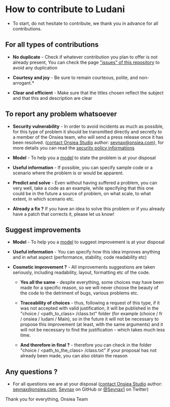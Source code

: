 # How to contribute to Ludani

- To start, do not hesitate to contribute, we thank you in advance for all contributions.

## For all types of contributions

- **No duplicate** - Check if whatever contribution you plan to offer is not already present, You can check the page ["issues" of this repository](https://github.com/OnsieaStudio/Ludani/issues) to avoid any duplication

- **Courtesy and joy** - Be sure to remain courteous, polite, and non-arrogant.*

- **Clear and efficient** - Make sure that the titles chosen reflect the subject and that this and description are clear

## To report any problem whatsoever

- **Security vulnerability** - In order to avoid incidents as much as possible, for this type of problem it should be transmitted directly and secretly to a member of the Onsiea team, who will send a press release once it has been resolved. ([contact Onsiea Studio](https://github.com/OnsieaStudio/Ludani/wiki/Contact) author: seynax@onsiea.com), for more details you can read the [security policy informations](https://github.com/OnsieaStudio/Ludani/blob/main/SECURITY.md#security-policy)

- **Model** - To help you a [model](https://github.com/OnsieaStudio/Ludani/blob/main/.github/ISSUE_TEMPLATE/bug_report.md) to state the problem is at your disposal

- **Useful information** - If possible, you can specify sample code or a scenario where the problem is or would be apparent.

- **Predict and solve** - Even without having suffered a problem, you can very well, take a code as an example, while specifying that this one could be in the future a source of problem, on what scale, to what extent, in which scenario etc.

- **Already a fix ?** If you have an idea to solve this problem or if you already have a patch that corrects it, please let us know!

## Suggest improvements

- **Model** - To help you a [model](https://github.com/OnsieaStudio/Ludani/blob/main/.github/ISSUE_TEMPLATE/feature_request.md) to suggest improvement is at your disposal

- **Useful information** - You can specify how this idea improves anything and in what aspect (performance, stability, code readability etc)

- **Cosmetic improvement ?** - All improvements suggestions are taken seriously, including readability, layout, formatting etc of the code.

  - **Yes all the same** - despite everything, some choices may have been made for a specific reason, so we will never choose the beauty of the code to the detriment of bugs, various problems etc.

  - **Traceability of choices** - thus, following a request of this type, if it was not accepted with valid justification, it will be published in the "choice / <path_to_class> /class.txt" folder (for example (choice / fr / onsiea / ludani / Main), so in the future it will not be necessary to propose this improvement (at least, with the same arguments) and it will not be necessary to find the justification - which takes much less time.

  - **And therefore in final ?** - therefore you can check in the folder "choice / <path_to_the_class> /class.txt" if your proposal has not already been made, you can also obtain the reason

## Any questions ?

- For all questions we are at your disposal ([contact Onsiea Studio](https://github.com/OnsieaStudio/Ludani/wiki/Contact) author: seynax@onsiea.com, [Seynax](https://github.com/seynax) on GitHub or [@Seynax1](https://twitter.com/Seynax1) on Twitter)

Thank you for everything,
Onsiea Team